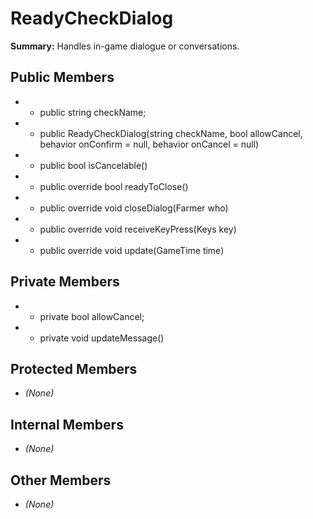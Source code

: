 # ReadyCheckDialog

**Summary:** Handles in-game dialogue or conversations.

## Public Members
- - public string checkName;
- - public ReadyCheckDialog(string checkName, bool allowCancel, behavior onConfirm = null, behavior onCancel = null)
- - public bool isCancelable()
- - public override bool readyToClose()
- - public override void closeDialog(Farmer who)
- - public override void receiveKeyPress(Keys key)
- - public override void update(GameTime time)

## Private Members
- - private bool allowCancel;
- - private void updateMessage()

## Protected Members
- *(None)*

## Internal Members
- *(None)*

## Other Members
- *(None)*

